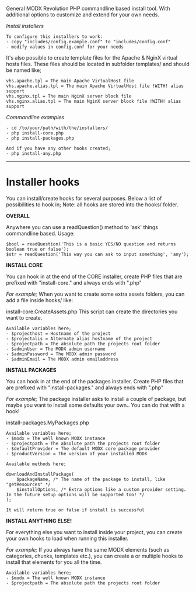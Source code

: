 General MODX Revolution PHP commandline based install tool.
With additional options to customize and extend for your own needs.

*Install installers*

```no-highlight
To configure this installers to work:
- copy "includes/config.example.conf" to "includes/config.conf"
- modify values in config.conf for your needs
```

It's also possible to create template files for the Apache & NginX virtual hosts files.
These files should be located in subfolder templates/ and should be named like;

```no-highlight
vhs.apache.tpl = The main Apache VirtualHost file
vhs.apache.alias.tpl = The main Apache VirtualHost file !WITH! alias support
vhs.nginx.tpl = The main NginX server block file
vhs.nginx.alias.tpl = The main NginX server block file !WITH! alias support
```

*Commandline examples*

```no-highlight
- cd /to/your/path/with/the/installers/
- php install-core.php
- php install-packages.php

And if you have any other hooks created;
- php install-any.php
```

***

Installer hooks
=====================

You can install/create hooks for several purposes. Below a list of
possibilities to hook in;
Note: all hooks are stored into the hooks/ folder.


**OVERALL**

Anywhere you can use a readQuestion() method to 'ask'
things commandline based. Usage:

```no-highlight
$bool = readQuestion('This is a basic YES/NO question and returns boolean true or false');
$str = readQuestion('This way you can ask to input something', 'any');
```

**INSTALL CORE**

You can hook in at the end of the CORE installer, create PHP files
that are prefixed with "install-core." and always ends with ".php"

*For example;*
When you want to create some extra assets folders, you can add a file inside hooks/ like:

install-core.CreateAssets.php
This script can create the directories you want to create.

```no-highlight
Available variables here;
- $projecthost = Hostname of the project
- $projectalis = Alternate alias hostname of the project
- $projectpath = The absolute path the projects root folder
- $adminUser = The MODX admin username
- $adminPassword = The MODX admin password
- $adminEmail = The MODX admin emailaddress
```

**INSTALL PACKAGES**

You can hook in at the end of the packages installer. Create PHP files
that are prefixed with "install-packages." and always ends with ".php"

*For example;*
The package installer asks to install a couple of package, but maybe you
want to install some defaults your own.. You can do that with a hook!

install-packages.MyPackages.php

```no-highlight
Available variables here;
- $modx = The well known MODX instance
- $projectpath = The absolute path the projects root folder
- $defaultProvider = The default MODX core package provider
- $productVersion = The version of your installed MODX

Available methods here;

downloadAndInstallPackage(
    $packageName, /* The name of the package to install, like "getResources" */
    $installOptions, /* Extra options like a custom provider setting. In the future setup options will be supported too! */
);

It will return true or false if install is successful
```

**INSTALL ANYTHING ELSE!**

For everything else you want to install inside your project, you can create
your own hooks to load when running this installer.

*For example;*
If you always have the same MODX elements (such as categories,
chunks, templates etc.), you can create a or multiple hooks to install
that elements for you all the time.

```no-highlight
Available variables here;
- $modx = The well known MODX instance
- $projectpath = The absolute path the projects root folder
```